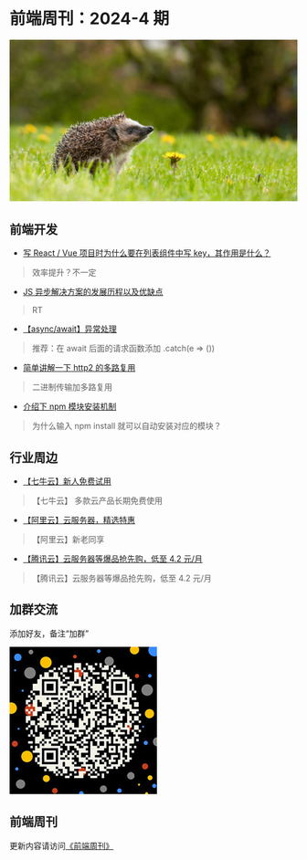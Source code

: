 # 前端周刊：2024-4 期

[![](/img/bing/20240408.jpeg?imageView2/2/w/960)](https://www.bing.com/search?q=%E8%A5%BF%E6%AC%A7%E5%88%BA%E7%8C%AC)

## 前端开发

- [写 React / Vue 项目时为什么要在列表组件中写 key，其作用是什么？](https://github.com/Advanced-Frontend/Daily-Interview-Question/issues/1)

> 效率提升？不一定

- [JS 异步解决方案的发展历程以及优缺点](https://github.com/Advanced-Frontend/Daily-Interview-Question/issues/11)

> RT

- [【async/await】异常处理](https://juejin.cn/post/7177637080015568952)

> 推荐：在 await 后面的请求函数添加 .catch(e => ())

- [简单讲解一下 http2 的多路复用](https://github.com/Advanced-Frontend/Daily-Interview-Question/issues/14)

> 二进制传输加多路复用

- [介绍下 npm 模块安装机制](https://github.com/Advanced-Frontend/Daily-Interview-Question/issues/22)

> 为什么输入 npm install 就可以自动安装对应的模块？

## 行业周边

- [【七牛云】新人免费试用](https://s.qiniu.com/vmUnIr)

> 【七牛云】 多款云产品长期免费使用

- [【阿里云】云服务器，精选特惠](https://www.aliyun.com/daily-act/ecs/activity_selection?userCode=y31qmczl)

> 【阿里云】新老同享

- [【腾讯云】云服务器等爆品抢先购，低至 4.2 元/月](https://cloud.tencent.com/act/cps/redirect?redirect=2446&cps_key=55b0d6026f97f5980bceec15fcefa0af&from=console)

> 【腾讯云】云服务器等爆品抢先购，低至 4.2 元/月

## 加群交流

添加好友，备注“加群”

![refned_x](/img/a/refined-x.jpg)

## 前端周刊

更新内容请访问[《前端周刊》](https://frontend-weekly.com/)
